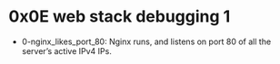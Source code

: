 # 0x0E web stack debugging 1
* 0-nginx_likes_port_80: Nginx runs, and listens on port 80 of all the server’s active IPv4 IPs.
